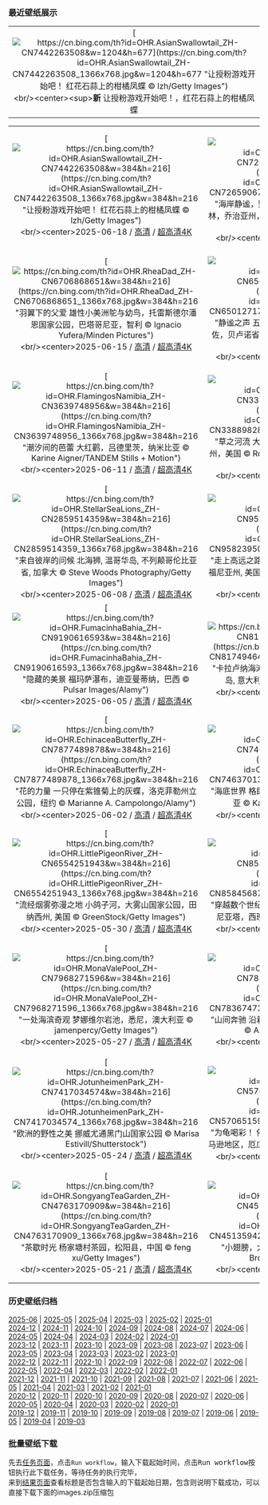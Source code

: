 ### 最近壁纸展示
||
|:---:|
|[![https://cn.bing.com/th?id=OHR.AsianSwallowtail_ZH-CN7442263508&w=1204&h=677](https://cn.bing.com/th?id=OHR.AsianSwallowtail_ZH-CN7442263508_1366x768.jpg&w=1204&h=677 "让授粉游戏开始吧！&#10;红花石蒜上的柑橘凤蝶&#10;© lzh/Getty Images")](https://cn.bing.com/search?q=%e6%9f%91%e6%a9%98%e5%87%a4%e8%9d%b6&form=hpcapt&mkt=zh-cn&filters=HpDate:"20250617_1600")<br/><center><sup>**新**</sup>&nbsp;让授粉游戏开始吧！，红花石蒜上的柑橘凤蝶<center/>|

||||
|:---:|:---:|:---:|
|[![https://cn.bing.com/th?id=OHR.AsianSwallowtail_ZH-CN7442263508&w=384&h=216](https://cn.bing.com/th?id=OHR.AsianSwallowtail_ZH-CN7442263508_1366x768.jpg&w=384&h=216 "让授粉游戏开始吧！&#10;红花石蒜上的柑橘凤蝶&#10;© lzh/Getty Images")](https://cn.bing.com/search?q=%e6%9f%91%e6%a9%98%e5%87%a4%e8%9d%b6&form=hpcapt&mkt=zh-cn&filters=HpDate:"20250617_1600")<br/><center>2025-06-18 / [高清](https://cn.bing.com/th?id=OHR.AsianSwallowtail_ZH-CN7442263508_1920x1200.jpg&w=1920&h=1200) / [超高清4K](https://cn.bing.com/th?id=OHR.AsianSwallowtail_ZH-CN7442263508_UHD.jpg&w=3840&h=2160)<center/>|[![https://cn.bing.com/th?id=OHR.CumberlandOaks_ZH-CN7265906780&w=384&h=216](https://cn.bing.com/th?id=OHR.CumberlandOaks_ZH-CN7265906780_1366x768.jpg&w=384&h=216 "海岸静谧，野性依旧&#10;坎伯兰岛国家海岸的海滨森林，乔治亚州，美国&#10;© Chris Moore/TANDEM Stills + Motion")](https://cn.bing.com/search?q=%e5%9d%8e%e4%bc%af%e5%85%b0%e5%b2%9b%e5%9b%bd%e5%ae%b6%e6%b5%b7%e5%b2%b8&form=hpcapt&mkt=zh-cn&filters=HpDate:"20250616_1600")<br/><center>2025-06-17 / [高清](https://cn.bing.com/th?id=OHR.CumberlandOaks_ZH-CN7265906780_1920x1200.jpg&w=1920&h=1200) / [超高清4K](https://cn.bing.com/th?id=OHR.CumberlandOaks_ZH-CN7265906780_UHD.jpg&w=3840&h=2160)<center/>|[![https://cn.bing.com/th?id=OHR.SeaTurtleBrazil_ZH-CN6907161064&w=384&h=216](https://cn.bing.com/th?id=OHR.SeaTurtleBrazil_ZH-CN6907161064_1366x768.jpg&w=384&h=216 "远古泳者的现代困境&#10;海龟，费尔南多·迪诺罗尼亚群岛，巴西&#10;© João Vianna/Getty Images")](https://cn.bing.com/search?q=%e6%b5%b7%e9%be%9f&form=hpcapt&mkt=zh-cn&filters=HpDate:"20250615_1600")<br/><center>2025-06-16 / [高清](https://cn.bing.com/th?id=OHR.SeaTurtleBrazil_ZH-CN6907161064_1920x1200.jpg&w=1920&h=1200) / [超高清4K](https://cn.bing.com/th?id=OHR.SeaTurtleBrazil_ZH-CN6907161064_UHD.jpg&w=3840&h=2160)<center/>|
|[![https://cn.bing.com/th?id=OHR.RheaDad_ZH-CN6706868651&w=384&h=216](https://cn.bing.com/th?id=OHR.RheaDad_ZH-CN6706868651_1366x768.jpg&w=384&h=216 "羽翼下的父爱&#10;雄性小美洲鸵与幼鸟，托雷斯德尔潘恩国家公园，巴塔哥尼亚，智利&#10;© Ignacio Yufera/Minden Pictures")](https://cn.bing.com/search?q=%e7%88%b6%e4%ba%b2%e8%8a%82&form=hpcapt&mkt=zh-cn&filters=HpDate:"20250614_1600")<br/><center>2025-06-15 / [高清](https://cn.bing.com/th?id=OHR.RheaDad_ZH-CN6706868651_1920x1200.jpg&w=1920&h=1200) / [超高清4K](https://cn.bing.com/th?id=OHR.RheaDad_ZH-CN6706868651_UHD.jpg&w=3840&h=2160)<center/>|[![https://cn.bing.com/th?id=OHR.DolomitiEstate_ZH-CN6501271709&w=384&h=216](https://cn.bing.com/th?id=OHR.DolomitiEstate_ZH-CN6501271709_1366x768.jpg&w=384&h=216 "静谧之声&#10;五塔峰，多洛米蒂山脉，科尔蒂纳丹佩佐，贝卢诺省，意大利威尼托大区&#10;© usabin/Getty Images")](https://cn.bing.com/search?q=%e5%a4%9a%e6%b4%9b%e7%b1%b3%e8%92%82%e5%b1%b1%e8%84%89%e4%ba%94%e5%a1%94%e5%b3%b0&form=hpcapt&mkt=zh-cn&filters=HpDate:"20250613_1600")<br/><center>2025-06-14 / [高清](https://cn.bing.com/th?id=OHR.DolomitiEstate_ZH-CN6501271709_1920x1200.jpg&w=1920&h=1200) / [超高清4K](https://cn.bing.com/th?id=OHR.DolomitiEstate_ZH-CN6501271709_UHD.jpg&w=3840&h=2160)<center/>|[![https://cn.bing.com/th?id=OHR.BigBendChisos_ZH-CN3794880768&w=384&h=216](https://cn.bing.com/th?id=OHR.BigBendChisos_ZH-CN3794880768_1366x768.jpg&w=384&h=216 "星空、岩石与孤寂&#10;奇索斯山脉，大弯国家公园，德克萨斯州，美国&#10;© Dean Fikar/Getty Images")](https://cn.bing.com/search?q=%e5%a4%a7%e5%bc%af%e5%9b%bd%e5%ae%b6%e5%85%ac%e5%9b%ad&form=hpcapt&mkt=zh-cn&filters=HpDate:"20250611_1600")<br/><center>2025-06-12 / [高清](https://cn.bing.com/th?id=OHR.BigBendChisos_ZH-CN3794880768_1920x1200.jpg&w=1920&h=1200) / [超高清4K](https://cn.bing.com/th?id=OHR.BigBendChisos_ZH-CN3794880768_UHD.jpg&w=3840&h=2160)<center/>|
|[![https://cn.bing.com/th?id=OHR.FlamingosNamibia_ZH-CN3639748956&w=384&h=216](https://cn.bing.com/th?id=OHR.FlamingosNamibia_ZH-CN3639748956_1366x768.jpg&w=384&h=216 "潮汐间的芭蕾&#10;大红鹳，吕德里茨，纳米比亚&#10;© Karine Aigner/TANDEM Stills + Motion")](https://cn.bing.com/search?q=%e5%a4%a7%e7%ba%a2%e9%b9%b3&form=hpcapt&mkt=zh-cn&filters=HpDate:"20250610_1600")<br/><center>2025-06-11 / [高清](https://cn.bing.com/th?id=OHR.FlamingosNamibia_ZH-CN3639748956_1920x1200.jpg&w=1920&h=1200) / [超高清4K](https://cn.bing.com/th?id=OHR.FlamingosNamibia_ZH-CN3639748956_UHD.jpg&w=3840&h=2160)<center/>|[![https://cn.bing.com/th?id=OHR.AerialEverglades_ZH-CN3388982881&w=384&h=216](https://cn.bing.com/th?id=OHR.AerialEverglades_ZH-CN3388982881_1366x768.jpg&w=384&h=216 "草之河流&#10;大沼泽地国家公园的鸟瞰图，佛罗里达州，美国&#10;© Robert DelVecchio - OcuDrone/Getty Images")](https://cn.bing.com/search?q=%e4%bd%9b%e7%bd%97%e9%87%8c%e8%be%be%e5%b7%9e%e5%a4%a7%e6%b2%bc%e6%b3%bd%e5%9c%b0%e5%9b%bd%e5%ae%b6%e5%85%ac%e5%9b%ad&form=hpcapt&mkt=zh-cn&filters=HpDate:"20250609_1600")<br/><center>2025-06-10 / [高清](https://cn.bing.com/th?id=OHR.AerialEverglades_ZH-CN3388982881_1920x1200.jpg&w=1920&h=1200) / [超高清4K](https://cn.bing.com/th?id=OHR.AerialEverglades_ZH-CN3388982881_UHD.jpg&w=3840&h=2160)<center/>|[![https://cn.bing.com/th?id=OHR.DubrovnikTwilight_ZH-CN2981648854&w=384&h=216](https://cn.bing.com/th?id=OHR.DubrovnikTwilight_ZH-CN2981648854_1366x768.jpg&w=384&h=216 "探索君临城&#10;达尔马提亚的杜布罗夫尼克古城，克罗地亚&#10;© bluejayphoto/Getty Images")](https://cn.bing.com/search?q=%e6%9d%9c%e5%b8%83%e7%bd%97%e5%a4%ab%e5%b0%bc%e5%85%8b&form=hpcapt&mkt=zh-cn&filters=HpDate:"20250608_1600")<br/><center>2025-06-09 / [高清](https://cn.bing.com/th?id=OHR.DubrovnikTwilight_ZH-CN2981648854_1920x1200.jpg&w=1920&h=1200) / [超高清4K](https://cn.bing.com/th?id=OHR.DubrovnikTwilight_ZH-CN2981648854_UHD.jpg&w=3840&h=2160)<center/>|
|[![https://cn.bing.com/th?id=OHR.StellarSeaLions_ZH-CN2859514359&w=384&h=216](https://cn.bing.com/th?id=OHR.StellarSeaLions_ZH-CN2859514359_1366x768.jpg&w=384&h=216 "来自彼岸的问候&#10;北海狮, 温哥华岛, 不列颠哥伦比亚省, 加拿大&#10;© Steve Woods Photography/Getty Images")](https://cn.bing.com/search?q=%e4%b8%96%e7%95%8c%e6%b5%b7%e6%b4%8b%e6%97%a5&form=hpcapt&mkt=zh-cn&filters=HpDate:"20250607_1600")<br/><center>2025-06-08 / [高清](https://cn.bing.com/th?id=OHR.StellarSeaLions_ZH-CN2859514359_1920x1200.jpg&w=1920&h=1200) / [超高清4K](https://cn.bing.com/th?id=OHR.StellarSeaLions_ZH-CN2859514359_UHD.jpg&w=3840&h=2160)<center/>|[![https://cn.bing.com/th?id=OHR.PacificCrestTrail_ZH-CN9582395021&w=384&h=216](https://cn.bing.com/th?id=OHR.PacificCrestTrail_ZH-CN9582395021_1366x768.jpg&w=384&h=216 "走上高远之路&#10;松山顶峰, 洛杉矶国家森林公园, 加利福尼亚州, 美国&#10;© Matthew Kuhns/TANDEM Stills + Motion")](https://cn.bing.com/search?q=%e5%9b%bd%e5%ae%b6%e6%ad%a5%e9%81%93%e6%97%a5&form=hpcapt&mkt=zh-cn&filters=HpDate:"20250606_1600")<br/><center>2025-06-07 / [高清](https://cn.bing.com/th?id=OHR.PacificCrestTrail_ZH-CN9582395021_1920x1200.jpg&w=1920&h=1200) / [超高清4K](https://cn.bing.com/th?id=OHR.PacificCrestTrail_ZH-CN9582395021_UHD.jpg&w=3840&h=2160)<center/>|[![https://cn.bing.com/th?id=OHR.NormandyBeach_ZH-CN9312381737&w=384&h=216](https://cn.bing.com/th?id=OHR.NormandyBeach_ZH-CN9312381737_1366x768.jpg&w=384&h=216 "诺曼底登陆日的转折点&#10;诺曼底的阿罗芒什莱班 , 法国&#10;© Horia Merla/Getty Images")](https://cn.bing.com/search?q=%e8%af%ba%e6%9b%bc%e5%ba%95%e7%99%bb%e9%99%86&form=hpcapt&mkt=zh-cn&filters=HpDate:"20250605_1600")<br/><center>2025-06-06 / [高清](https://cn.bing.com/th?id=OHR.NormandyBeach_ZH-CN9312381737_1920x1200.jpg&w=1920&h=1200) / [超高清4K](https://cn.bing.com/th?id=OHR.NormandyBeach_ZH-CN9312381737_UHD.jpg&w=3840&h=2160)<center/>|
|[![https://cn.bing.com/th?id=OHR.FumacinhaBahia_ZH-CN9190616593&w=384&h=216](https://cn.bing.com/th?id=OHR.FumacinhaBahia_ZH-CN9190616593_1366x768.jpg&w=384&h=216 "隐藏的美景&#10;福玛萨瀑布，迪亚曼蒂纳，巴西&#10;© Pulsar Images/Alamy")](https://cn.bing.com/search?q=%e8%bf%aa%e4%ba%9a%e6%9b%bc%e8%92%82%e7%ba%b3%e9%ab%98%e5%9c%b0%e5%9b%bd%e5%ae%b6%e5%85%ac%e5%9b%ad&form=hpcapt&mkt=zh-cn&filters=HpDate:"20250604_1600")<br/><center>2025-06-05 / [高清](https://cn.bing.com/th?id=OHR.FumacinhaBahia_ZH-CN9190616593_1920x1200.jpg&w=1920&h=1200) / [超高清4K](https://cn.bing.com/th?id=OHR.FumacinhaBahia_ZH-CN9190616593_UHD.jpg&w=3840&h=2160)<center/>|[![https://cn.bing.com/th?id=OHR.CalaLuna_ZH-CN8174946414&w=384&h=216](https://cn.bing.com/th?id=OHR.CalaLuna_ZH-CN8174946414_1366x768.jpg&w=384&h=216 "卡拉卢纳海滩, 撒丁岛, 意大利&#10;卡拉卢纳海滩, 撒丁岛, 意大利&#10;© guenterguni/Getty Images")](https://cn.bing.com/search?q=%e6%92%92%e4%b8%81%e5%b2%9b&form=hpcapt&mkt=zh-cn&filters=HpDate:"20250603_1600")<br/><center>2025-06-04 / [高清](https://cn.bing.com/th?id=OHR.CalaLuna_ZH-CN8174946414_1920x1200.jpg&w=1920&h=1200) / [超高清4K](https://cn.bing.com/th?id=OHR.CalaLuna_ZH-CN8174946414_UHD.jpg&w=3840&h=2160)<center/>|[![https://cn.bing.com/th?id=OHR.BicyclesUtrecht_ZH-CN8016028978&w=384&h=216](https://cn.bing.com/th?id=OHR.BicyclesUtrecht_ZH-CN8016028978_1366x768.jpg&w=384&h=216 "为快乐而刹车&#10;乌得勒支桥上的自行车，荷兰&#10;© George Pachantouris/Getty Images")](https://cn.bing.com/search?q=%e4%b8%96%e7%95%8c%e8%87%aa%e8%a1%8c%e8%bd%a6%e6%97%a5&form=hpcapt&mkt=zh-cn&filters=HpDate:"20250602_1600")<br/><center>2025-06-03 / [高清](https://cn.bing.com/th?id=OHR.BicyclesUtrecht_ZH-CN8016028978_1920x1200.jpg&w=1920&h=1200) / [超高清4K](https://cn.bing.com/th?id=OHR.BicyclesUtrecht_ZH-CN8016028978_UHD.jpg&w=3840&h=2160)<center/>|
|[![https://cn.bing.com/th?id=OHR.EchinaceaButterfly_ZH-CN7877489878&w=384&h=216](https://cn.bing.com/th?id=OHR.EchinaceaButterfly_ZH-CN7877489878_1366x768.jpg&w=384&h=216 "花的力量&#10;一只停在紫锥菊上的灰蝶，洛克菲勒州立公园，纽约&#10;© Marianne A. Campolongo/Alamy")](https://cn.bing.com/search?q=%e7%b4%ab%e9%94%a5%e8%8f%8a&form=hpcapt&mkt=zh-cn&filters=HpDate:"20250601_1600")<br/><center>2025-06-02 / [高清](https://cn.bing.com/th?id=OHR.EchinaceaButterfly_ZH-CN7877489878_1920x1200.jpg&w=1920&h=1200) / [超高清4K](https://cn.bing.com/th?id=OHR.EchinaceaButterfly_ZH-CN7877489878_UHD.jpg&w=3840&h=2160)<center/>|[![https://cn.bing.com/th?id=OHR.GrandeTerreReef_ZH-CN7463701309&w=384&h=216](https://cn.bing.com/th?id=OHR.GrandeTerreReef_ZH-CN7463701309_1366x768.jpg&w=384&h=216 "海底世界&#10;格朗特尔岛附近的堡礁，法属新喀里多尼亚&#10;© Karsten Wrobel/Getty Images")](https://cn.bing.com/search?q=%e4%b8%96%e7%95%8c%e7%8f%8a%e7%91%9a%e7%a4%81%e4%bf%9d%e6%8a%a4%e6%97%a5&form=hpcapt&mkt=zh-cn&filters=HpDate:"20250531_1600")<br/><center>2025-06-01 / [高清](https://cn.bing.com/th?id=OHR.GrandeTerreReef_ZH-CN7463701309_1920x1200.jpg&w=1920&h=1200) / [超高清4K](https://cn.bing.com/th?id=OHR.GrandeTerreReef_ZH-CN7463701309_UHD.jpg&w=3840&h=2160)<center/>|[![https://cn.bing.com/th?id=OHR.DuanwuFestivalY25_ZH-CN7343005503&w=384&h=216](https://cn.bing.com/th?id=OHR.DuanwuFestivalY25_ZH-CN7343005503_1366x768.jpg&w=384&h=216 "充满节日氛围节装饰&#10;用彩色丝线串成的香囊，端午节前夕的庙会上，吉林省吉林市，中国&#10;© Visual China Group/Getty Images")](https://cn.bing.com/search?q=%e7%ab%af%e5%8d%88%e8%8a%82&form=hpcapt&mkt=zh-cn&filters=HpDate:"20250530_1600")<br/><center>2025-05-31 / [高清](https://cn.bing.com/th?id=OHR.DuanwuFestivalY25_ZH-CN7343005503_1920x1200.jpg&w=1920&h=1200) / [超高清4K](https://cn.bing.com/th?id=OHR.DuanwuFestivalY25_ZH-CN7343005503_UHD.jpg&w=3840&h=2160)<center/>|
|[![https://cn.bing.com/th?id=OHR.LittlePigeonRiver_ZH-CN6554251943&w=384&h=216](https://cn.bing.com/th?id=OHR.LittlePigeonRiver_ZH-CN6554251943_1366x768.jpg&w=384&h=216 "流经烟雾弥漫之地&#10;小鸽子河，大雾山国家公园，田纳西州, 美国&#10;© GreenStock/Getty Images")](https://cn.bing.com/search?q=%e5%a4%a7%e9%9b%be%e5%b1%b1%e5%9b%bd%e5%ae%b6%e5%85%ac%e5%9b%ad&form=hpcapt&mkt=zh-cn&filters=HpDate:"20250529_1600")<br/><center>2025-05-30 / [高清](https://cn.bing.com/th?id=OHR.LittlePigeonRiver_ZH-CN6554251943_1920x1200.jpg&w=1920&h=1200) / [超高清4K](https://cn.bing.com/th?id=OHR.LittlePigeonRiver_ZH-CN6554251943_UHD.jpg&w=3840&h=2160)<center/>|[![https://cn.bing.com/th?id=OHR.MiravetSpain_ZH-CN8584568741&w=384&h=216](https://cn.bing.com/th?id=OHR.MiravetSpain_ZH-CN8584568741_1366x768.jpg&w=384&h=216 "穿越数个世纪的流淌&#10;米拉韦特，埃布罗河，加泰罗尼亚塔，西班牙&#10;© Eloi_Omella/Getty Images")](https://cn.bing.com/search?q=%e8%a5%bf%e7%8f%ad%e7%89%99%e7%b1%b3%e6%8b%89%e9%9f%a6%e7%89%b9&form=hpcapt&mkt=zh-cn&filters=HpDate:"20250528_1600")<br/><center>2025-05-29 / [高清](https://cn.bing.com/th?id=OHR.MiravetSpain_ZH-CN8584568741_1920x1200.jpg&w=1920&h=1200) / [超高清4K](https://cn.bing.com/th?id=OHR.MiravetSpain_ZH-CN8584568741_UHD.jpg&w=3840&h=2160)<center/>|[![https://cn.bing.com/th?id=OHR.KelpOtter_ZH-CN8297228161&w=384&h=216](https://cn.bing.com/th?id=OHR.KelpOtter_ZH-CN8297228161_1366x768.jpg&w=384&h=216 "海獭很重要&#10;一只海獭漂浮在阿拉斯加海洋国家野生动物保护区的海藻床上，美国&#10;© Gerry Ellis/Minden Pictures")](https://cn.bing.com/search?q=%e6%b5%b7%e7%8d%ad&form=hpcapt&mkt=zh-cn&filters=HpDate:"20250527_1600")<br/><center>2025-05-28 / [高清](https://cn.bing.com/th?id=OHR.KelpOtter_ZH-CN8297228161_1920x1200.jpg&w=1920&h=1200) / [超高清4K](https://cn.bing.com/th?id=OHR.KelpOtter_ZH-CN8297228161_UHD.jpg&w=3840&h=2160)<center/>|
|[![https://cn.bing.com/th?id=OHR.MonaValePool_ZH-CN7968271596&w=384&h=216](https://cn.bing.com/th?id=OHR.MonaValePool_ZH-CN7968271596_1366x768.jpg&w=384&h=216 "一处海滨奇观&#10;梦娜维尔岩池，悉尼，澳大利亚&#10;© jamenpercy/Getty Images")](https://cn.bing.com/search?q=%e8%8e%ab%e7%ba%b3%e7%bb%b4%e5%b0%94%e5%b2%a9%e6%b1%a0&form=hpcapt&mkt=zh-cn&filters=HpDate:"20250526_1600")<br/><center>2025-05-27 / [高清](https://cn.bing.com/th?id=OHR.MonaValePool_ZH-CN7968271596_1920x1200.jpg&w=1920&h=1200) / [超高清4K](https://cn.bing.com/th?id=OHR.MonaValePool_ZH-CN7968271596_UHD.jpg&w=3840&h=2160)<center/>|[![https://cn.bing.com/th?id=OHR.Arashiyama2025_ZH-CN7836747321&w=384&h=216](https://cn.bing.com/th?id=OHR.Arashiyama2025_ZH-CN7836747321_1366x768.jpg&w=384&h=216 "山间奔驰&#10;沿着岚山保津川行驶的火车，京都，日本&#10;© Alvin Huang/Getty Images")](https://cn.bing.com/search?q=%e5%b2%9a%e5%b1%b1&form=hpcapt&mkt=zh-cn&filters=HpDate:"20250525_1600")<br/><center>2025-05-26 / [高清](https://cn.bing.com/th?id=OHR.Arashiyama2025_ZH-CN7836747321_1920x1200.jpg&w=1920&h=1200) / [超高清4K](https://cn.bing.com/th?id=OHR.Arashiyama2025_ZH-CN7836747321_UHD.jpg&w=3840&h=2160)<center/>|[![https://cn.bing.com/th?id=OHR.ButchartFlowers_ZH-CN6692930571&w=384&h=216](https://cn.bing.com/th?id=OHR.ButchartFlowers_ZH-CN6692930571_1366x768.jpg&w=384&h=216 "绽放于你所在之地&#10;布伦特伍德湾的布查特花园，不列颠哥伦比亚省，加拿大&#10;© 2009fotofriends/Shutterstock")](https://cn.bing.com/search?q=%e5%b8%83%e6%9f%a5%e7%89%b9%e8%8a%b1%e5%9b%ad&form=hpcapt&mkt=zh-cn&filters=HpDate:"20250524_1600")<br/><center>2025-05-25 / [高清](https://cn.bing.com/th?id=OHR.ButchartFlowers_ZH-CN6692930571_1920x1200.jpg&w=1920&h=1200) / [超高清4K](https://cn.bing.com/th?id=OHR.ButchartFlowers_ZH-CN6692930571_UHD.jpg&w=3840&h=2160)<center/>|
|[![https://cn.bing.com/th?id=OHR.JotunheimenPark_ZH-CN7417034574&w=384&h=216](https://cn.bing.com/th?id=OHR.JotunheimenPark_ZH-CN7417034574_1366x768.jpg&w=384&h=216 "欧洲的野性之美&#10;挪威尤通黑门山国家公园&#10;© Marisa Estivill/Shutterstock")](https://cn.bing.com/search?q=%e6%ac%a7%e6%b4%b2%e5%85%ac%e5%9b%ad%e6%97%a5&form=hpcapt&mkt=zh-cn&filters=HpDate:"20250523_1600")<br/><center>2025-05-24 / [高清](https://cn.bing.com/th?id=OHR.JotunheimenPark_ZH-CN7417034574_1920x1200.jpg&w=1920&h=1200) / [超高清4K](https://cn.bing.com/th?id=OHR.JotunheimenPark_ZH-CN7417034574_UHD.jpg&w=3840&h=2160)<center/>|[![https://cn.bing.com/th?id=OHR.ButterflyTurtle_ZH-CN5706515924&w=384&h=216](https://cn.bing.com/th?id=OHR.ButterflyTurtle_ZH-CN5706515924_1366x768.jpg&w=384&h=216 "为龟喝彩！&#10;停在黄头侧颈龟鼻子上的茱莉亚蝶，亚马逊地区，厄瓜多尔&#10;© Westend61/Getty Images")](https://cn.bing.com/search?q=%e4%b8%96%e7%95%8c%e6%b5%b7%e9%be%9f%e6%97%a5&form=hpcapt&mkt=zh-cn&filters=HpDate:"20250522_1600")<br/><center>2025-05-23 / [高清](https://cn.bing.com/th?id=OHR.ButterflyTurtle_ZH-CN5706515924_1920x1200.jpg&w=1920&h=1200) / [超高清4K](https://cn.bing.com/th?id=OHR.ButterflyTurtle_ZH-CN5706515924_UHD.jpg&w=3840&h=2160)<center/>|[![https://cn.bing.com/th?id=OHR.BaobabAvenue_ZH-CN5217451344&w=384&h=216](https://cn.bing.com/th?id=OHR.BaobabAvenue_ZH-CN5217451344_1366x768.jpg&w=384&h=216 "猴面包树大道&#10;日落时分的猴面包树，猴面包树大道，马达加斯加&#10;© Framalicious/Shutterstock")](https://cn.bing.com/search?q=%e5%9b%bd%e9%99%85%e7%94%9f%e7%89%a9%e5%a4%9a%e6%a0%b7%e6%80%a7%e6%97%a5&form=hpcapt&mkt=zh-cn&filters=HpDate:"20250521_1600")<br/><center>2025-05-22 / [高清](https://cn.bing.com/th?id=OHR.BaobabAvenue_ZH-CN5217451344_1920x1200.jpg&w=1920&h=1200) / [超高清4K](https://cn.bing.com/th?id=OHR.BaobabAvenue_ZH-CN5217451344_UHD.jpg&w=3840&h=2160)<center/>|
|[![https://cn.bing.com/th?id=OHR.SongyangTeaGarden_ZH-CN4763170909&w=384&h=216](https://cn.bing.com/th?id=OHR.SongyangTeaGarden_ZH-CN4763170909_1366x768.jpg&w=384&h=216 "茶歇时光&#10;杨家塘村茶园，松阳县，中国&#10;© feng xu/Getty Images")](https://cn.bing.com/search?q=%e5%9b%bd%e9%99%85%e8%8c%b6%e6%97%a5&form=hpcapt&mkt=zh-cn&filters=HpDate:"20250520_1600")<br/><center>2025-05-21 / [高清](https://cn.bing.com/th?id=OHR.SongyangTeaGarden_ZH-CN4763170909_1920x1200.jpg&w=1920&h=1200) / [超高清4K](https://cn.bing.com/th?id=OHR.SongyangTeaGarden_ZH-CN4763170909_UHD.jpg&w=3840&h=2160)<center/>|[![https://cn.bing.com/th?id=OHR.HoneyBeeLavender_ZH-CN4513594236&w=384&h=216](https://cn.bing.com/th?id=OHR.HoneyBeeLavender_ZH-CN4513594236_1366x768.jpg&w=384&h=216 "小翅膀，大作用&#10;薰衣草上的蜜蜂&#10;© Anthony Brown/Alamy Stock Photo")](https://cn.bing.com/search?q=%e4%b8%96%e7%95%8c%e8%9c%9c%e8%9c%82%e6%97%a5&form=hpcapt&mkt=zh-cn&filters=HpDate:"20250519_1600")<br/><center>2025-05-20 / [高清](https://cn.bing.com/th?id=OHR.HoneyBeeLavender_ZH-CN4513594236_1920x1200.jpg&w=1920&h=1200) / [超高清4K](https://cn.bing.com/th?id=OHR.HoneyBeeLavender_ZH-CN4513594236_UHD.jpg&w=3840&h=2160)<center/>|[![https://cn.bing.com/th?id=OHR.MountHamilton_ZH-CN4280549129&w=384&h=216](https://cn.bing.com/th?id=OHR.MountHamilton_ZH-CN4280549129_1366x768.jpg&w=384&h=216 "汉密尔顿山的蜿蜒之路&#10;汉密尔顿山, 旧金山湾区, 加利福尼亚, 美国&#10;© Jeffrey Lewis/TANDEM Stills + Motion")](https://cn.bing.com/search?q=%e6%b1%89%e5%af%86%e5%b0%94%e9%a1%bf%e5%b1%b1&form=hpcapt&mkt=zh-cn&filters=HpDate:"20250518_1600")<br/><center>2025-05-19 / [高清](https://cn.bing.com/th?id=OHR.MountHamilton_ZH-CN4280549129_1920x1200.jpg&w=1920&h=1200) / [超高清4K](https://cn.bing.com/th?id=OHR.MountHamilton_ZH-CN4280549129_UHD.jpg&w=3840&h=2160)<center/>|


### 历史壁纸归档
[2025-06](views/2025/2025-06.md) | [2025-05](views/2025/2025-05.md) | [2025-04](views/2025/2025-04.md) | [2025-03](views/2025/2025-03.md) | [2025-02](views/2025/2025-02.md) | [2025-01](views/2025/2025-01.md)  
[2024-12](views/2024/2024-12.md) | [2024-11](views/2024/2024-11.md) | [2024-10](views/2024/2024-10.md) | [2024-09](views/2024/2024-09.md) | [2024-08](views/2024/2024-08.md) | [2024-07](views/2024/2024-07.md) | [2024-06](views/2024/2024-06.md) | [2024-05](views/2024/2024-05.md) | [2024-04](views/2024/2024-04.md) | [2024-03](views/2024/2024-03.md) | [2024-02](views/2024/2024-02.md) | [2024-01](views/2024/2024-01.md)  
[2023-12](views/2023/2023-12.md) | [2023-11](views/2023/2023-11.md) | [2023-10](views/2023/2023-10.md) | [2023-09](views/2023/2023-09.md) | [2023-08](views/2023/2023-08.md) | [2023-07](views/2023/2023-07.md) | [2023-06](views/2023/2023-06.md) | [2023-05](views/2023/2023-05.md) | [2023-04](views/2023/2023-04.md) | [2023-03](views/2023/2023-03.md) | [2023-02](views/2023/2023-02.md) | [2023-01](views/2023/2023-01.md)  
[2022-12](views/2022/2022-12.md) | [2022-11](views/2022/2022-11.md) | [2022-10](views/2022/2022-10.md) | [2022-09](views/2022/2022-09.md) | [2022-08](views/2022/2022-08.md) | [2022-07](views/2022/2022-07.md) | [2022-06](views/2022/2022-06.md) | [2022-05](views/2022/2022-05.md) | [2022-04](views/2022/2022-04.md) | [2022-03](views/2022/2022-03.md) | [2022-02](views/2022/2022-02.md) | [2022-01](views/2022/2022-01.md)  
[2021-12](views/2021/2021-12.md) | [2021-11](views/2021/2021-11.md) | [2021-10](views/2021/2021-10.md) | [2021-09](views/2021/2021-09.md) | [2021-08](views/2021/2021-08.md) | [2021-07](views/2021/2021-07.md) | [2021-06](views/2021/2021-06.md) | [2021-05](views/2021/2021-05.md) | [2021-04](views/2021/2021-04.md) | [2021-03](views/2021/2021-03.md) | [2021-02](views/2021/2021-02.md) | [2021-01](views/2021/2021-01.md)  
[2020-12](views/2020/2020-12.md) | [2020-11](views/2020/2020-11.md) | [2020-10](views/2020/2020-10.md) | [2020-09](views/2020/2020-09.md) | [2020-08](views/2020/2020-08.md) | [2020-07](views/2020/2020-07.md) | [2020-06](views/2020/2020-06.md) | [2020-05](views/2020/2020-05.md) | [2020-04](views/2020/2020-04.md) | [2020-03](views/2020/2020-03.md) | [2020-02](views/2020/2020-02.md) | [2020-01](views/2020/2020-01.md)  
[2019-12](views/2019/2019-12.md) | [2019-11](views/2019/2019-11.md) | [2019-10](views/2019/2019-10.md) | [2019-09](views/2019/2019-09.md) | [2019-08](views/2019/2019-08.md) | [2019-07](views/2019/2019-07.md) | [2019-06](views/2019/2019-06.md) | [2019-05](views/2019/2019-05.md) | [2019-04](views/2019/2019-04.md) | [2019-03](views/2019/2019-03.md)


### 批量壁纸下载
先去[任务页面](https://github.com/wefashe/image-save/actions/workflows/mydown.yml)，点击`Run workflow`，输入下载起始时间，点击<kbd>Run workflow</kbd>按钮执行此下载任务，等待任务的执行完毕，  
来到[结果页面](https://github.com/wefashe/image-save/releases/tag/down_zip_tag)查看标题是否包含输入的下载起始日期，包含则说明下载成功，可以直接下载下面的images.zip压缩包  
